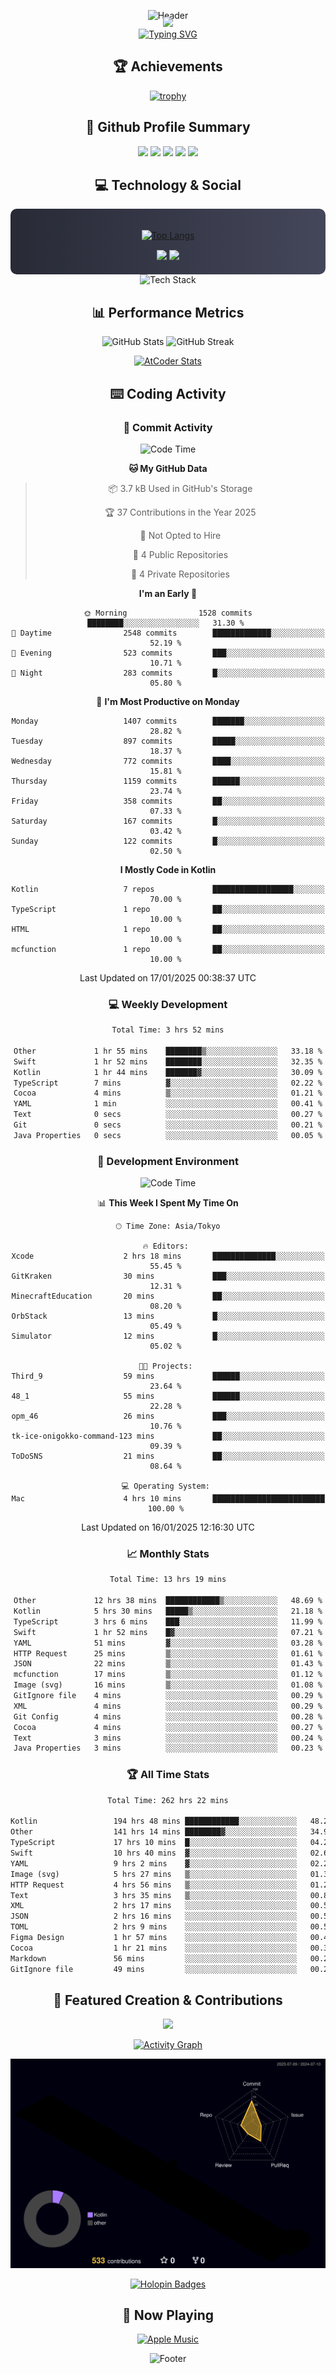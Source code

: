 <div align="center">
  
![Header](https://capsule-render.vercel.app/api?type=waving&color=gradient&customColorList=12&height=300&section=header&text=Welcome%20to%20Batapii's%20Universe&fontSize=50&animation=fadeIn&fontAlignY=40&desc=Android%20Developer%20|%20Kotlin%20LOVE%20)

<div style="margin-top: -20px;">
  <img src="https://readme-typing-svg.herokuapp.com/?lines=Crafting+Android+Experiences;Building+Tomorrow's+Apps+Today;Always+Learning,+Always+Growing&font=Fira%20Code&center=true&width=440&height=45&color=f75c7e&vCenter=true&size=22&pause=1000">
</div>

<a href="https://git.io/typing-svg">
  <img src="https://readme-typing-svg.demolab.com?font=Fira+Code&weight=600&size=28&duration=4000&pause=1000&center=true&vCenter=true&width=800&lines=Hey+there!+I'm+Batapii+%F0%9F%91%8B;Android+Developer+from+Japan+%F0%9F%87%AF%F0%9F%87%B5" alt="Typing SVG" />
</a>

## 🏆 Achievements

[![trophy](https://github-profile-trophy.vercel.app/?username=batapii&theme=onestar&no-frame=true&no-bg=true&column=8&rank=SECRET,SSS,SS,S,AAA,AA,A,B,C,?&margin-w=10&margin-h=10)](https://github.com/ryo-ma/github-profile-trophy)

## 🎯 Github Profile Summary

<div align="center">
  <img src="http://github-profile-summary-cards.vercel.app/api/cards/profile-details?username=batapii&theme=radical" />
  <img src="http://github-profile-summary-cards.vercel.app/api/cards/repos-per-language?username=batapii&theme=radical" />
  <img src="http://github-profile-summary-cards.vercel.app/api/cards/most-commit-language?username=batapii&theme=radical" />
  <img src="http://github-profile-summary-cards.vercel.app/api/cards/stats?username=batapii&theme=radical" />
  <img src="http://github-profile-summary-cards.vercel.app/api/cards/productive-time?username=batapii&theme=radical" />
</div>

## 💻 Technology & Social

<div align="center" style="background: linear-gradient(to right, #282A36, #44475A); padding: 20px; border-radius: 10px;">

[![Top Langs](https://github-readme-stats.vercel.app/api/top-langs/?username=batapii
)](https://github.com/anuraghazra/github-readme-stats)

<div style="margin-top: 15px">
<a href="https://github.com/batapii"><img src="https://img.shields.io/github/followers/batapii?style=for-the-badge&logo=github&label=Follow&color=ff6e96&labelColor=282A36"/></a>
<a href="https://twitter.com/batapii3939"><img src="https://img.shields.io/twitter/follow/batapii?style=for-the-badge&logo=twitter&color=1DA1F2&labelColor=282A36&label= Twitter"/></a>
</div>

</div>

<div align="center">
<img src="https://github-readme-tech-stack.vercel.app/api/cards?title=Tech+Stack&align=center&titleAlign=center&fontSize=20&lineHeight=10&lineCount=4&theme=github_dark&width=800&bg=%230D1117&badge=%23161B22&border=%2321262D&titleColor=%2358A6FF&line1=kotlin%2Ckotlin%2C0095D5%3Bandroid%2Candroid%2C00ff00%3Bjetpackcompose%2Cjetpack%2C4285F4%3B&line2=swift%2Cswift%2CFA7343%3Bfirebase%2Cfirebase%2CFFCA28%3Bgithub%2Cgithub%2C181717%3B&line3=typescript%2Ctypescript%2C3178C6%3Bgraphql%2Cgraphql%2CE10098%3Bsupabase%2Csupabase%2C3FCF8E%3B&line4=gradle%2Cgradle%2C02303A%3Bgitkraken%2Cgitkraken%2C179287%3Bpostman%2Cpostman%2CFF6C37%3B" alt="Tech Stack" />
</div>



## 📊 Performance Metrics

<div align="center">

![GitHub Stats](https://github-readme-stats.vercel.app/api?username=batapii&show_icons=true&theme=radical&hide_border=true&bg_color=0D1117)
![GitHub Streak](https://github-readme-streak-stats.herokuapp.com/?user=batapii&theme=radical&hide_border=true&background=0D1117)

[![AtCoder Stats](https://atcoder-readme-stats.vercel.app/stats/batapii3939?theme=dark&show_history=5&width=495)](https://github.com/iwbc-mzk/atcoder-readme-stats)

</div>

## ⌨️ Coding Activity

### 🌟 Commit Activity
<!--START_SECTION:commit-stats-->
![Code Time](http://img.shields.io/badge/Code%20Time-405%20hrs%2043%20mins-blue)

**🐱 My GitHub Data** 

> 📦 3.7 kB Used in GitHub's Storage 
 > 
> 🏆 37 Contributions in the Year 2025
 > 
> 🚫 Not Opted to Hire
 > 
> 📜 4 Public Repositories 
 > 
> 🔑 4 Private Repositories 
 > 
**I'm an Early 🐤** 

```text
🌞 Morning                1528 commits        ████████░░░░░░░░░░░░░░░░░   31.30 % 
🌆 Daytime                2548 commits        █████████████░░░░░░░░░░░░   52.19 % 
🌃 Evening                523 commits         ███░░░░░░░░░░░░░░░░░░░░░░   10.71 % 
🌙 Night                  283 commits         █░░░░░░░░░░░░░░░░░░░░░░░░   05.80 % 
```
📅 **I'm Most Productive on Monday** 

```text
Monday                   1407 commits        ███████░░░░░░░░░░░░░░░░░░   28.82 % 
Tuesday                  897 commits         █████░░░░░░░░░░░░░░░░░░░░   18.37 % 
Wednesday                772 commits         ████░░░░░░░░░░░░░░░░░░░░░   15.81 % 
Thursday                 1159 commits        ██████░░░░░░░░░░░░░░░░░░░   23.74 % 
Friday                   358 commits         ██░░░░░░░░░░░░░░░░░░░░░░░   07.33 % 
Saturday                 167 commits         █░░░░░░░░░░░░░░░░░░░░░░░░   03.42 % 
Sunday                   122 commits         █░░░░░░░░░░░░░░░░░░░░░░░░   02.50 % 
```


**I Mostly Code in Kotlin** 

```text
Kotlin                   7 repos             ██████████████████░░░░░░░   70.00 % 
TypeScript               1 repo              ██░░░░░░░░░░░░░░░░░░░░░░░   10.00 % 
HTML                     1 repo              ██░░░░░░░░░░░░░░░░░░░░░░░   10.00 % 
mcfunction               1 repo              ██░░░░░░░░░░░░░░░░░░░░░░░   10.00 % 
```




 Last Updated on 17/01/2025 00:38:37 UTC
<!--END_SECTION:commit-stats-->

### 💻 Weekly Development
<!--START_SECTION:wakatime-->

```txt
Total Time: 3 hrs 52 mins

Other             1 hr 55 mins    ████████▒░░░░░░░░░░░░░░░░   33.18 %
Swift             1 hr 52 mins    ████████░░░░░░░░░░░░░░░░░   32.35 %
Kotlin            1 hr 44 mins    ███████▓░░░░░░░░░░░░░░░░░   30.09 %
TypeScript        7 mins          ▓░░░░░░░░░░░░░░░░░░░░░░░░   02.22 %
Cocoa             4 mins          ▒░░░░░░░░░░░░░░░░░░░░░░░░   01.21 %
YAML              1 min           ░░░░░░░░░░░░░░░░░░░░░░░░░   00.41 %
Text              0 secs          ░░░░░░░░░░░░░░░░░░░░░░░░░   00.27 %
Git               0 secs          ░░░░░░░░░░░░░░░░░░░░░░░░░   00.21 %
Java Properties   0 secs          ░░░░░░░░░░░░░░░░░░░░░░░░░   00.05 %
```

<!--END_SECTION:wakatime-->

### 🔨 Development Environment
<!--START_SECTION:dev-stats-->
![Code Time](http://img.shields.io/badge/Code%20Time-405%20hrs%2043%20mins-blue)

📊 **This Week I Spent My Time On** 

```text
🕑︎ Time Zone: Asia/Tokyo

🔥 Editors: 
Xcode                    2 hrs 18 mins       ██████████████░░░░░░░░░░░   55.45 % 
GitKraken                30 mins             ███░░░░░░░░░░░░░░░░░░░░░░   12.31 % 
MinecraftEducation       20 mins             ██░░░░░░░░░░░░░░░░░░░░░░░   08.20 % 
OrbStack                 13 mins             █░░░░░░░░░░░░░░░░░░░░░░░░   05.49 % 
Simulator                12 mins             █░░░░░░░░░░░░░░░░░░░░░░░░   05.02 % 

🐱‍💻 Projects: 
Third_9                  59 mins             ██████░░░░░░░░░░░░░░░░░░░   23.64 % 
48_1                     55 mins             ██████░░░░░░░░░░░░░░░░░░░   22.28 % 
opm_46                   26 mins             ███░░░░░░░░░░░░░░░░░░░░░░   10.76 % 
tk-ice-onigokko-command-123 mins             ██░░░░░░░░░░░░░░░░░░░░░░░   09.39 % 
ToDoSNS                  21 mins             ██░░░░░░░░░░░░░░░░░░░░░░░   08.64 % 

💻 Operating System: 
Mac                      4 hrs 10 mins       █████████████████████████   100.00 % 
```


 Last Updated on 16/01/2025 12:16:30 UTC
<!--END_SECTION:dev-stats-->

### 📈 Monthly Stats
<!--START_SECTION:wakamonth-->

```txt
Total Time: 13 hrs 19 mins

Other             12 hrs 38 mins  ████████████▒░░░░░░░░░░░░   48.69 %
Kotlin            5 hrs 30 mins   █████▒░░░░░░░░░░░░░░░░░░░   21.18 %
TypeScript        3 hrs 6 mins    ███░░░░░░░░░░░░░░░░░░░░░░   11.99 %
Swift             1 hr 52 mins    █▓░░░░░░░░░░░░░░░░░░░░░░░   07.21 %
YAML              51 mins         ▓░░░░░░░░░░░░░░░░░░░░░░░░   03.28 %
HTTP Request      25 mins         ▒░░░░░░░░░░░░░░░░░░░░░░░░   01.61 %
JSON              22 mins         ▒░░░░░░░░░░░░░░░░░░░░░░░░   01.43 %
mcfunction        17 mins         ▒░░░░░░░░░░░░░░░░░░░░░░░░   01.12 %
Image (svg)       16 mins         ▒░░░░░░░░░░░░░░░░░░░░░░░░   01.08 %
GitIgnore file    4 mins          ░░░░░░░░░░░░░░░░░░░░░░░░░   00.29 %
XML               4 mins          ░░░░░░░░░░░░░░░░░░░░░░░░░   00.29 %
Git Config        4 mins          ░░░░░░░░░░░░░░░░░░░░░░░░░   00.28 %
Cocoa             4 mins          ░░░░░░░░░░░░░░░░░░░░░░░░░   00.27 %
Text              3 mins          ░░░░░░░░░░░░░░░░░░░░░░░░░   00.24 %
Java Properties   3 mins          ░░░░░░░░░░░░░░░░░░░░░░░░░   00.23 %
```

<!--END_SECTION:wakamonth-->

### 🏆 All Time Stats
<!--START_SECTION:wakaalltime-->

```txt
Total Time: 262 hrs 22 mins

Kotlin                 194 hrs 48 mins ████████████░░░░░░░░░░░░░   48.27 %
Other                  141 hrs 14 mins ████████▓░░░░░░░░░░░░░░░░   34.99 %
TypeScript             17 hrs 10 mins  █░░░░░░░░░░░░░░░░░░░░░░░░   04.26 %
Swift                  10 hrs 40 mins  ▓░░░░░░░░░░░░░░░░░░░░░░░░   02.65 %
YAML                   9 hrs 2 mins    ▓░░░░░░░░░░░░░░░░░░░░░░░░   02.24 %
Image (svg)            5 hrs 27 mins   ▒░░░░░░░░░░░░░░░░░░░░░░░░   01.35 %
HTTP Request           4 hrs 56 mins   ▒░░░░░░░░░░░░░░░░░░░░░░░░   01.23 %
Text                   3 hrs 35 mins   ▒░░░░░░░░░░░░░░░░░░░░░░░░   00.89 %
XML                    2 hrs 17 mins   ░░░░░░░░░░░░░░░░░░░░░░░░░   00.57 %
JSON                   2 hrs 16 mins   ░░░░░░░░░░░░░░░░░░░░░░░░░   00.56 %
TOML                   2 hrs 9 mins    ░░░░░░░░░░░░░░░░░░░░░░░░░   00.54 %
Figma Design           1 hr 57 mins    ░░░░░░░░░░░░░░░░░░░░░░░░░   00.49 %
Cocoa                  1 hr 21 mins    ░░░░░░░░░░░░░░░░░░░░░░░░░   00.34 %
Markdown               56 mins         ░░░░░░░░░░░░░░░░░░░░░░░░░   00.24 %
GitIgnore file         49 mins         ░░░░░░░░░░░░░░░░░░░░░░░░░   00.21 %
```

<!--END_SECTION:wakaalltime-->


## 🌟 Featured Creation & Contributions

<div align="center">
  <a href="https://github.com/batapii/ToDoSNS">
    <img src="https://github-readme-stats.vercel.app/api/pin/?username=batapii&repo=ToDoSNS&theme=radical&hide_border=true&bg_color=0D1117" />
  </a>

[![Activity Graph](https://github-readme-activity-graph.vercel.app/graph?username=batapii&custom_title=Contribution%20Graph&hide_border=true&theme=radical&bg_color=0D1117)](https://github.com/ashutosh00710/github-readme-activity-graph)

![3D Contrib](./profile-3d-contrib/profile-night-rainbow.svg)

[![Holopin Badges](https://holopin.me/batapii)](https://holopin.io/@batapii)

</div>

## 🎵 Now Playing

<div align="center">
  
[![Apple Music](https://music-profile.rayriffy.com/theme/dark.svg?uid=001005.6598667d2ffd4a10a4f429edd0ba24c4.1156)](https://github.com/rayriffy/apple-music-github-profile)

</div>

![Footer](https://capsule-render.vercel.app/api?type=waving&color=gradient&customColorList=12&height=100&section=footer)

</div>
